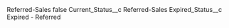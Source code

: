 <?xml version="1.0" encoding="UTF-8"?>
<CustomMetadata xmlns="http://soap.sforce.com/2006/04/metadata" xmlns:xsi="http://www.w3.org/2001/XMLSchema-instance" xmlns:xsd="http://www.w3.org/2001/XMLSchema">
    <label>Referred-Sales</label>
    <protected>false</protected>
    <values>
        <field>Current_Status__c</field>
        <value xsi:type="xsd:string">Referred-Sales</value>
    </values>
    <values>
        <field>Expired_Status__c</field>
        <value xsi:type="xsd:string">Expired - Referred</value>
    </values>
</CustomMetadata>
